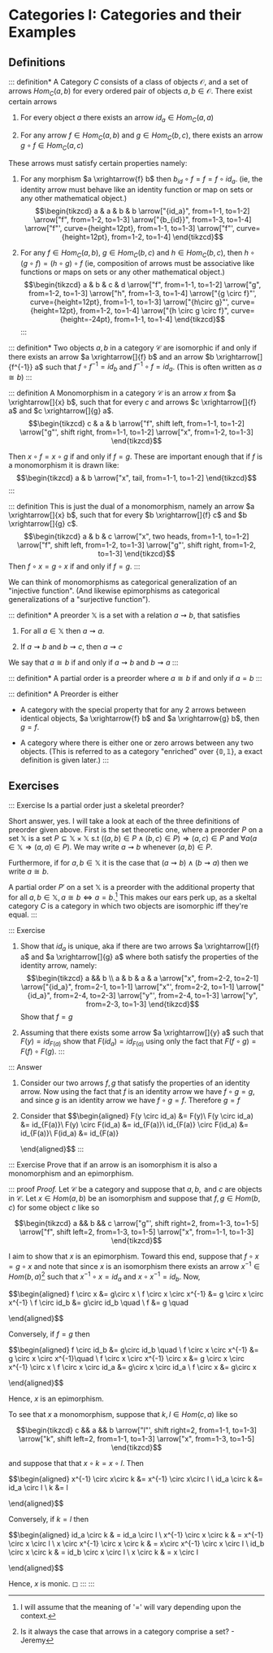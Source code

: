 # Categories I: Categories and their Examples

## Definitions

::: definition*
A Category $C$ consists of a class of objects $\mathcal{O}$, and a set
of arrows $Hom_C(a,b)$ for every ordered pair of objects
$a,b \in \mathcal{O}$. There exist certain arrows

1.  For every object $a$ there exists an arrow $id_a \in Hom_C(a,a)$

2.  For any arrow $f \in Hom_C(a,b)$ and $g \in Hom_C(b,c)$, there
    exists an arrow $g \circ f \in Hom_C(a,c)$

These arrows must satisfy certain properties namely:

1.  For any morphism $a \xrightarrow{f} b$ then
    $b_{id} \circ f = f = f \circ id_a$. (ie, the identity arrow must
    behave like an identity function or map on sets or any other
    mathematical object.) $$\begin{tikzcd}
                a & a & b & b
                \arrow["{id_a}", from=1-1, to=1-2]
                \arrow["f", from=1-2, to=1-3]
                \arrow["{b_{id}}", from=1-3, to=1-4]
                \arrow["f"', curve={height=12pt}, from=1-1, to=1-3]
                \arrow["f"', curve={height=12pt}, from=1-2, to=1-4]
            \end{tikzcd}$$

2.  For any $f \in Hom_C(a,b)$, $g \in Hom_C(b,c)$ and
    $h \in Hom_C(b,c)$, then $h \circ(g \circ f)=(h \circ g) \circ f$
    (ie, composition of arrows must be associative like functions or
    maps on sets or any other mathematical object.) $$\begin{tikzcd}
                a & b & c & d
                \arrow["f", from=1-1, to=1-2]
                \arrow["g", from=1-2, to=1-3]
                \arrow["h", from=1-3, to=1-4]
                \arrow["{g \circ f}"', curve={height=12pt}, from=1-1, to=1-3]
                \arrow["{h\circ g}"', curve={height=12pt}, from=1-2, to=1-4]
                \arrow["{h \circ g \circ f}", curve={height=-24pt}, from=1-1, to=1-4]
            \end{tikzcd}$$
:::

::: definition*
Two objects $a,b$ in a category $\mathcal{C}$ are isomorphic if and only
if there exists an arrow $a \xrightarrow[]{f} b$ and an arrow
$b \xrightarrow[]{f^{-1}} a$ such that $f \circ f^{-1} = id_b$ and
$f^{-1} \circ f = id_a$. (This is often written as $a \cong b$)
:::

::: definition
A Monomorphism in a category $\mathcal{C}$ is an arrow $x$ from
$a \xrightarrow[]{x} b$, such that for every $c$ and arrows
$c \xrightarrow[]{f} a$ and $c \xrightarrow[]{g} a$. $$\begin{tikzcd}
    c & a & b
    \arrow["f", shift left, from=1-1, to=1-2]
    \arrow["g"', shift right, from=1-1, to=1-2]
    \arrow["x", from=1-2, to=1-3]
\end{tikzcd}$$

Then $x \circ f = x \circ g$ if and only if $f=g$. These are important
enough that if $f$ is a monomorphism it is drawn like: $$\begin{tikzcd}
    a & b
    \arrow["x", tail, from=1-1, to=1-2]
\end{tikzcd}$$
:::

::: definition
This is just the dual of a monomorphism, namely an arrow
$a \xrightarrow[]{x} b$, such that for every $b \xrightarrow[]{f} c$ and
$b \xrightarrow[]{g} c$. $$\begin{tikzcd}
    a & b & c
    \arrow["x", two heads, from=1-1, to=1-2]
    \arrow["f", shift left, from=1-2, to=1-3]
    \arrow["g"', shift right, from=1-2, to=1-3]
\end{tikzcd}$$ Then $f \circ x = g \circ x$ if and only if $f=g$.
:::

We can think of monomorphisms as categorical generalization of an
\"injective function\". (And likewise epimorphisms as categorical
generalizations of a \"surjective function\").

::: definition*
A preorder $\mathbb{X}$ is a set with a relation $a \rightsquigarrow b$,
that satisfies

1.  For all $a \in \mathbb{X}$ then $a \rightsquigarrow a$.

2.  If $a \rightsquigarrow b$ and $b \rightsquigarrow c$, then
    $a \rightsquigarrow c$

We say that $a \cong b$ if and only if $a \rightsquigarrow b$ and
$b \rightsquigarrow a$
:::

::: definition*
A partial order is a preorder where $a \cong b$ if and only if $a=b$
:::

::: definition*
A Preorder is either

-   A category with the special property that for any 2 arrows between
    identical objects, $a \xrightarrow{f} b$ and $a \xrightarrow{g} b$,
    then $g=f$.

-   A category where there is either one or zero arrows between any two
    objects. (This is referred to as a category \"enriched\" over
    $\{\mathbb{0},\mathbb{1}\}$, a exact definition is given later.)
:::

## Exercises

::: Exercise
Is a partial order just a skeletal preorder?

Short answer, yes. I will take a look at each of the three definitions
of preorder given above. First is the set theoretic one, where a
preorder $P$ on a set $\mathbb{X}$ is a set
$P \subseteq \mathbb{X} \times \mathbb{X}$ s.t
$((a,b) \in P \land (b,c) \in P)\Rightarrow (a,c) \in P$ and
$\forall a (a \in \mathbb{X} \Rightarrow (a,a) \in P)$. We may write
$a \rightsquigarrow b$ whenever $(a,b) \in P$.

Furthermore, if for $a,b \in \mathbb{X}$ it is the case that
$(a \rightsquigarrow b) \land (b \rightsquigarrow a)$ then we write
$a \cong b$.

A partial order $P'$ on a set $\mathbb{X}$ is a preorder with the
additional property that for all
$a,b \in \mathbb{X},  a\cong b \iff a = b$.[^1] This makes our ears perk
up, as a skeltal category $C$ is a category in which two objects are
isomorphic iff they're equal.
:::

::: Exercise
1.  Show that $id_a$ is unique, aka if there are two arrows
    $a \xrightarrow[]{f} a$ and $a \xrightarrow[]{g} a$ where both
    satisfy the properties of the identity arrow, namely:
    $$\begin{tikzcd}
                a && b \\
                a & b & a & a
                \arrow["x", from=2-2, to=2-1]
                \arrow["{id_a}", from=2-1, to=1-1]
                \arrow["x"', from=2-2, to=1-1]
                \arrow["{id_a}", from=2-4, to=2-3]
                \arrow["y"', from=2-4, to=1-3]
                \arrow["y", from=2-3, to=1-3]
            \end{tikzcd}$$ Show that $f=g$

2.  Assuming that there exists some arrow $a \xrightarrow[]{y} a$ such
    that $F(y)=id_{F(a)}$ show that $F(id_a)=id_{F(a)}$ using only the
    fact that $F(f \circ g)= F(f) \circ F(g)$.
:::

::: Answer
1.  Consider our two arrows $f,g$ that satisfy the properties of an
    identity arrow. Now using the fact that $f$ is an identity arrow we
    have $f \circ g=g$, and since $g$ is an identity arrow we have
    $f \circ g =f$. Therefore $g=f$

2.  Consider that $$\begin{aligned}
                F(y \circ id_a) &= F(y)\\
                F(y \circ id_a) &= id_{F(a)}\\
                F(y) \circ F(id_a) &= id_{F(a)}\\
                id_{F(a)} \circ F(id_a) &= id_{F(a)}\\
                F(id_a) &= id_{F(a)}
            
    \end{aligned}$$
:::

::: Exercise
Prove that if an arrow is an isomorphism it is also a monomorphism and
an epimorphism.

::: proof
*Proof.* Let $\mathcal{C}$ be a category and suppose that
$a,b, \text{ and }c$ are objects in $\mathcal{C}$. Let $x \in Hom(a,b)$
be an isomorphism and suppose that $f,g \in Hom(b,c)$ for some object
$c$ like so

$$\begin{tikzcd}
            a && b && c
            \arrow["g"', shift right=2, from=1-3, to=1-5]
            \arrow["f", shift left=2, from=1-3, to=1-5]
            \arrow["x", from=1-1, to=1-3]
        \end{tikzcd}$$

I aim to show that $x$ is an epimorphism. Toward this end, suppose that
$f \circ x = g\circ x$ and note that since $x$ is an isomorphism there
exists an arrow $x^{-1} \in Hom(b,a)$[^2] such that
$x^{-1} \circ x = id_a$ and $x \circ x^{-1} = id_b$. Now,

$$\begin{aligned}
        f \circ x &= g\circ x \\
        f \circ x \circ x^{-1} &= g \circ x \circ x^{-1} \\
        f \circ id_b &= g\circ id_b \quad  \\ 
        f &= g \quad 
        
\end{aligned}$$

Conversely, if $f = g$ then

$$\begin{aligned}
        f \circ id_b &= g\circ id_b \quad  \\ 
        f \circ x \circ x^{-1} &= g \circ x \circ x^{-1}\quad  \\ 
        f \circ x \circ x^{-1} \circ x &= g \circ x \circ x^{-1} \circ x \\
        f \circ x \circ id_a &= g\circ x \circ id_a  \\
        f \circ x &= g\circ x 
        
\end{aligned}$$

Hence, $x$ is an epimorphism.

To see that $x$ a monomorphism, suppose that $k, l \in Hom(c,a)$ like so

$$\begin{tikzcd}
           c && a && b
           \arrow["l"', shift right=2, from=1-1, to=1-3]
           \arrow["k", shift left=2, from=1-1, to=1-3]
           \arrow["x", from=1-3, to=1-5]
        \end{tikzcd}$$

and suppose that that $x\circ k = x \circ l$. Then

$$\begin{aligned}
        x^{-1} \circ x\circ k &=  x^{-1} \circ x\circ l \\ 
        id_a \circ k &= id_a \circ l \\
        k &= l
        
\end{aligned}$$

Conversely, if $k = l$ then

$$\begin{aligned}
        id_a \circ k & = id_a \circ l \\
        x^{-1} \circ x \circ k & = x^{-1} \circ x \circ l \\
        x \circ x^{-1} \circ x \circ k & = x\circ x^{-1} \circ x \circ l \\
        id_b \circ x \circ k & = id_b \circ x \circ l \\
        x \circ k & =  x \circ l
        
\end{aligned}$$

Hence, $x$ is monic. ◻
:::
:::

[^1]: I will assume that the meaning of '=' will vary depending upon the
    context.

[^2]: Is it always the case that arrows in a category comprise a set? -
    Jeremy
